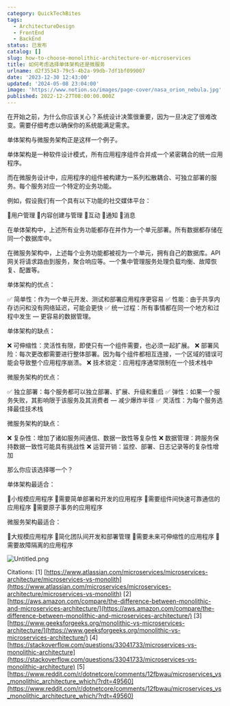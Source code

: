 ```yaml
---
category: QuickTechBites
tags:
  - ArchitectureDesign
  - FrontEnd
  - BackEnd
status: 已发布
catalog: []
slug: how-to-choose-monolithic-architecture-or-microservices
title: 如何考虑选择单体架构还是微服务
urlname: d2f35343-79c5-4b2a-99db-7df1bf099007
date: '2023-12-30 12:43:00'
updated: '2024-05-08 23:04:00'
image: 'https://www.notion.so/images/page-cover/nasa_orion_nebula.jpg'
published: 2022-12-27T08:00:00.000Z
---
```


在开始之前，为什么你应该关心？系统设计决策很重要，因为一旦决定了很难改变。需要仔细考虑以确保你的系统能满足需求。


单体架构与微服务架构正是这样一个例子。


单体架构是一种软件设计模式，所有应用程序组件合并成一个紧密耦合的统一应用程序。


而在微服务设计中，应用程序的组件被构建为一系列松散耦合、可独立部署的服务。每个服务对应一个特定的业务功能。


例如，假设我们有一个具有以下功能的社交媒体平台：


🔸用户管理
🔸内容创建与管理
🔸互动
🔸通知
🔸消息


在单体架构中，上述所有业务功能都存在并作为一个单元部署。所有数据都存储在同一个数据库中。


在微服务架构中，上述每个业务功能都被视为一个单元，拥有自己的数据库。API 网关将请求路由到服务，聚合响应等。一个集中管理服务处理负载均衡、故障恢复、配置等。


单体架构的优点：


✅ 简单性：作为一个单元开发、测试和部署应用程序更容易
✅ 性能：由于共享内存访问和没有网络延迟，可能会更快
✅ 统一过程：所有事情都在同一个地方和过程中发生 — 更容易的数据管理。


单体架构的缺点：


❌ 可伸缩性：灵活性有限，即使只有一个组件需要，也必须一起扩展。
❌ 部署风险：每次更改都需要进行整体部署。因为每个组件都相互连接，一个区域的错误可能会导致整个应用程序崩溃。
❌ 技术锁定：应用程序通常限制在一个技术栈中


微服务架构的优点：


✅ 独立部署：每个服务都可以独立部署、扩展、升级和重启
✅ 弹性：如果一个服务失败，其影响限于该服务及其消费者 — 减少爆炸半径
✅ 灵活性：为每个服务选择最佳技术栈


微服务架构的缺点：


❌ 复杂性：增加了诸如服务间通信、数据一致性等复杂性
❌ 数据管理：跨服务保持数据一致性可能具有挑战性
❌ 运营开销：监控、部署、日志记录等的复杂性增加


那么你应该选择哪一个？


单体架构最适合：


🔹小规模应用程序
🔹需要简单部署和开发的应用程序
🔹需要组件间快速可靠通信的应用程序
🔹需要原子事务的应用程序


微服务架构最适合：


🔸大规模应用程序
🔸简化团队间开发和部署管理
🔸需要未来可伸缩性的应用程序
🔸需要故障隔离的应用程序


![Untitled.png](https://prod-files-secure.s3.us-west-2.amazonaws.com/5d24fe63-e567-4804-86f9-9fdc62e13082/8d149051-cc00-4198-a3d7-e00805eb8f9e/Untitled.png?X-Amz-Algorithm=AWS4-HMAC-SHA256&X-Amz-Content-Sha256=UNSIGNED-PAYLOAD&X-Amz-Credential=ASIAZI2LB466SE7GPADK%2F20250324%2Fus-west-2%2Fs3%2Faws4_request&X-Amz-Date=20250324T053914Z&X-Amz-Expires=3600&X-Amz-Security-Token=IQoJb3JpZ2luX2VjEIz%2F%2F%2F%2F%2F%2F%2F%2F%2F%2FwEaCXVzLXdlc3QtMiJIMEYCIQDQAEAsMi0ml71j%2FTBY2Zfr%2F2%2BbDk38o4DCA0blHkuouQIhAPVARdWz%2FV%2BCTk9UImRprWn6I13yuLj%2BYNSwVI6F0xeuKogECOX%2F%2F%2F%2F%2F%2F%2F%2F%2F%2FwEQABoMNjM3NDIzMTgzODA1IgzvYq1ziUQhk3axXk8q3AMHonqY6jAGoax1uIKDEmHBid%2FBdxovwzh8oV2dhfvVi9xeCm6EuTo8xPkH1QkAi1q8SWsk8xpKLPaLeI9A0oA3aMWzixFOhXgRHrwabJ3EKJcNqZrWRe813iuxNqeZ6Bcx%2BTdzn1pl1RCDeYx0n%2FeiA0oaGpMNOxCbQONhbFlS0UanOV3P74hJrjvtmGa%2F97sK3GVmffHJzaMM%2F2sfz9iX7BQeV%2B9qUHRb%2Fit6Q2n%2Bb14Ea4S5pHTKmQB%2BAU%2FkLZF5LVc2iyRcCdQJqOO9rJV563Yt62dLpO3OJKYIev7ZVluXdhSdOmEtjdMwAMn2wdiiiJ4jMWLidZq0dbSqA6OjW7eIsQO1oOQtQ6%2F4a5PVUT%2FO8MsyZn%2BMQ9piJoPfVT3ilCPzWAmTGnm007WKEZwthnxFhrIC20rl98h3bPz3XVZevYtOix%2BffV3SRprkhQKRppBTwnKwEaRqch%2BRsxiJuiRUv9WHWyiKLjaMwHsN84zN48oAc14ovN7YKIXftXEiMdcNrneWarkKKKmSV8JwZcw%2FbfBGai3Cetf4oIZWom%2BsOhlDxAPNg95XfVj3IvkobUmit739iquW5ZvwoFAgWziiEb4%2FHDpysqr0bUwrEWXw9U%2FyLThbaI6%2FpDCQt4O%2FBjqkAdjYi%2BM%2FNSh5QG8V5MFehrgd8TAR4mp8x7lvEdFfSbHdYj0WmtY3yVAmyKy5jQVZRSQXTiN1RZRym7jjBhsL1ytO%2BuPOsx%2B1GubVwYKeHMbjR3do48bm9lUQPZnOS1hT2EZzyPODZXzWKGNmluqzMMq%2Be1HQAjw8vVilZubesz0pQ0oWZeyY%2B27vfRr8lQxit68bP8A0zRHN%2B6WAEfEeD6lMkW8w&X-Amz-Signature=5a702f968bd66533d03933923ef71eeccdf00827333ea71cbfc5056cab040378&X-Amz-SignedHeaders=host&x-id=GetObject)


Citations:
[1] [https://www.atlassian.com/microservices/microservices-architecture/microservices-vs-monolith](https://www.atlassian.com/microservices/microservices-architecture/microservices-vs-monolith)
[2] [https://aws.amazon.com/compare/the-difference-between-monolithic-and-microservices-architecture/](https://aws.amazon.com/compare/the-difference-between-monolithic-and-microservices-architecture/)
[3] [https://www.geeksforgeeks.org/monolithic-vs-microservices-architecture/](https://www.geeksforgeeks.org/monolithic-vs-microservices-architecture/)
[4] [https://stackoverflow.com/questions/33041733/microservices-vs-monolithic-architecture](https://stackoverflow.com/questions/33041733/microservices-vs-monolithic-architecture)
[5] [https://www.reddit.com/r/dotnetcore/comments/12fbwau/microservices_vs_monolithic_architecture_which/?rdt=49560](https://www.reddit.com/r/dotnetcore/comments/12fbwau/microservices_vs_monolithic_architecture_which/?rdt=49560)

